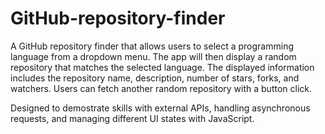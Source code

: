 # GitHub-repository-finder
A GitHub repository finder that allows users to select a programming language from a dropdown menu. The app will then display a random repository that matches the selected language. The displayed information includes the repository name, description, number of stars, forks, and watchers. Users can fetch another random repository with a button click. 

Designed to demostrate skills with external APIs, handling asynchronous requests, and managing different UI states with JavaScript.
